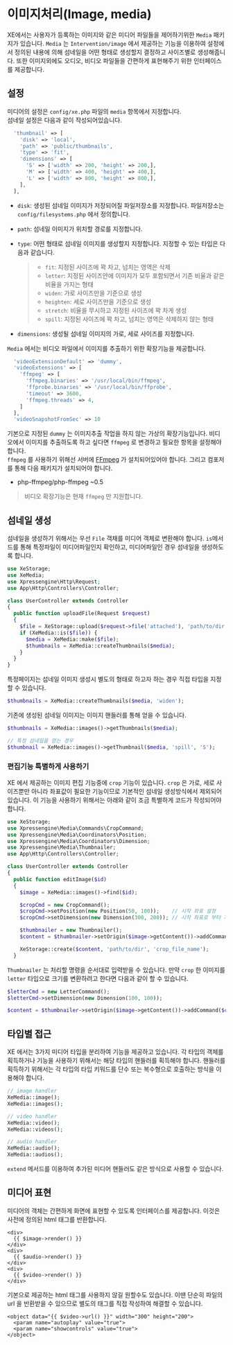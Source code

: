 # 이미지처리\(Image, media\)

XE에서는 사용자가 등록하는 이미지와 같은 미디어 파일들을 제어하기위한 `Media` 패키지가 있습니다. `Media` 는 `Intervention/image` 에서 제공하는 기능을 이용하여 설정에서 정의된 내용에 의해 섬네일을 어떤 형태로 생성할지 결정하고 사이즈별로 생성해줍니다. 또한 이미지외에도 오디오, 비디오 파일들을 간편하게 표현해주기 위한 인터페이스를 제공합니다.

## 설정

미디어의 설정은 `config/xe.php` 파일의 `media` 항목에서 지정합니다.  
섬네일 설정은 다음과 같이 작성되어있습니다.

```php
  'thumbnail' => [
    'disk' => 'local',
    'path' => 'public/thumbnails',
    'type' => 'fit',
    'dimensions' => [
      'S' => ['width' => 200, 'height' => 200,],
      'M' => ['width' => 400, 'height' => 400,],
      'L' => ['width' => 800, 'height' => 800,],
    ],
  ],
```

* `disk`: 생성된 섬네일 이미지가 저장되어질 파일저장소를 지정합니다. 파일저장소는 `config/filesystems.php` 에서 정의합니다.
* `path`: 섬네일 이미지가 위치할 경로를 지정합니다.
* `type`: 어떤 형태로 섬네일 이미지를 생성할지 지정합니다. 지정할 수 있는 타입은 다음과 같습니다.

  > * `fit`: 지정된 사이즈에 꽉 차고, 넘치는 영역은 삭제
  > * `letter`: 지정된 사이즈안에 이미지가 모두 포함되면서 기존 비율과 같은 비율을 가지는 형태 
  > * `widen`: 가로 사이즈만을 기준으로 생성
  > * `heighten`: 세로 사이즈만을 기준으로 생성
  > * `stretch`: 비율을 무시하고 지정된 사이즈에 꽉 차게 생성
  > * `spill`: 지정된 사이즈에 꽉 차고, 넘치는 영역은 삭제하지 않는 형태

* `dimensions`: 생성될 섬네일 이미지의 가로, 세로 사이즈를 지정합니다.

`Media` 에서는 비디오 파일에서 이미지를 추출하기 위한 확장기능을 제공합니다.

```php
  'videoExtensionDefault' => 'dummy',
  'videoExtensions' => [
    'ffmpeg' => [
      'ffmpeg.binaries' => '/usr/local/bin/ffmpeg',
      'ffprobe.binaries' => '/usr/local/bin/ffprobe',
      'timeout' => 3600,
      'ffmpeg.threads' => 4,
    ]
  ],
  'videoSnapshotFromSec' => 10
```

기본으로 지정된 `dummy` 는 이미지추출 작업을 하지 않는 가상의 확장기능입니다. 비디오에서 이미지를 추출하도록 하고 싶다면 `ffmpeg` 로 변경하고 필요한 항목을 설정해야 합니다.  
`ffmpeg` 를 사용하기 위해선 서버에 [FFmpeg](https://ffmpeg.org/) 가 설치되어있어야 합니다. 그리고 컴포저를 통해 다음 패키지가 설치되어야 합니다.

* php-ffmpeg/php-ffmpeg ~0.5

> 비디오 확장기능은 현재 `ffmpeg` 만 지원합니다.

## 섬네일 생성

섬네일을 생성하기 위해서는 우선 `File` 객채를 미디어 객체로 변환해야 합니다. `is`메서드를 통해 특정파일이 미디어파일인지 확인하고, 미디어파일인 경우 섬네일을 생성하도록 합니다.

```php
use XeStorage;
use XeMedia;
use Xpressengine\Http\Request;
use App\Http\Controllers\Controller;

class UserController extends Controller
{
  public function uploadFile(Request $request)
  {
    $file = XeStorage::upload($request->file('attached'), 'path/to/dir');
    if (XeMedia::is($file)) {
      $media = XeMedia::make($file);
      $thumbnails = XeMedia::createThumbnails($media);
    }
  }
}
```

특정페이지는 섬네일 이미지 생성시 별도의 형태로 하고자 하는 경우 직접 타입을 지정할 수 있습니다.

```php
$thumbnails = XeMedia::createThumbnails($media, 'widen');
```

기존에 생성된 섬네일 이미지는 이미지 핸들러를 통해 얻을 수 있습니다.

```php
$thumbnails = XeMedia::images()->getThumbnails($media);

// 특정 섬네일을 얻는 경우
$thumbnail = XeMedia::images()->getThumbnail($media, 'spill', 'S');
```

### 편집기능 특별하게 사용하기

XE 에서 제공하는 이미지 편집 기능중에 `crop` 기능이 있습니다. `crop` 은 가로, 세로 사이즈뿐만 아니라 좌표값이 필요한 기능이므로 기본적인 섬네일 생성방식에서 제외되어 있습니다. 이 기능을 사용하기 위해서는 아래와 같이 조금 특별하게 코드가 작성되어야 합니다.

```php
use XeStorage;
use Xpressengine\Media\Commands\CropCommand;
use Xpressengine\Media\Coordinators\Position;
use Xpressengine\Media\Coordinators\Dimension;
use Xpressengine\Media\Thumbnailer;
use App\Http\Controllers\Controller;

class UserController extends Controller
{
  public function editImage($id)
  {
    $image = XeMedia::images()->find($id);

    $cropCmd = new CropCommand();
    $cropCmd->setPosition(new Position(50, 100));    // 시작 좌표 설정
    $cropCmd->setDimension(new Dimension(300, 200)); // 시작 좌표로 부터 가로, 세로 사이즈 지정

    $thumbnailer = new Thumbnailer();
    $content = $thumbnailer->setOrigin($image->getContent())->addCommand($cropCmd)->generate();

    XeStorage::create($content, 'path/to/dir', 'crop_file_name');
  }
```

`Thumbnailer` 는 처리할 명령을 순서대로 입력받을 수 있습니다. 만약 `crop` 한 이미지를 `letter` 타입으로 크기를 변환하려고 한다면 다음과 같이 할 수 있습니다.

```php
$letterCmd = new LetterCommand();
$letterCmd->setDimension(new Dimension(100, 100));

$content = $thumbnailer->setOrigin($image->getContent())->addCommand($cropCmd)->addCommand($letterCmd)->generate();
```

## 타입별 접근

XE 에서는 3가지 미디어 타입을 분리하여 기능을 제공하고 있습니다. 각 타입의 객체를 획득하거나 기능을 사용하기 위해서는 해당 타입의 핸들러를 획득해야 합니다. 핸들러를 획득하기 위해서는 각 타입의 타입 키워드를 단수 또는 복수형으로 호출하는 방식을 이용해야 합니다.

```php
// image handler
XeMedia::image();
XeMedia::images();

// video handler
XeMedia::video();
XeMedia::videos();

// audio handler
XeMedia::audio();
XeMedia::audios();
```

`extend` 메서드를 이용하여 추가된 미디어 핸들러도 같은 방식으로 사용할 수 있습니다.

## 미디어 표현

미디어의 객체는 간편하게 화면에 표현할 수 있도록 인터페이스를 제공합니다. 이것은 사전에 정의된 html 태그를 반환합니다.

```markup
<div>
  {{ $image->render() }}
</div>
<div>
  {{ $audio->render() }}
</div>
<div>
  {{ $video->render() }}
</div>
```

기본으로 제공하는 html 태그를 사용하지 않길 원할수도 있습니다. 이땐 단순히 파일의 url 을 반환받을 수 있으므로 별도의 태그를 직접 작성하여 해결할 수 있습니다.

```markup
<object data="{{ $video->url() }}" width="300" height="200">
  <param name="autoplay" value="true">
  <param name="showcontrols" value="true">
</object>
```

